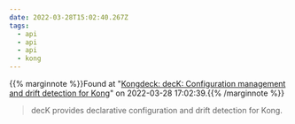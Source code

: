 ```yaml
---
date: 2022-03-28T15:02:40.267Z
tags:
  - api
  - api
  - api
  - kong
---
```

{{% marginnote %}}Found at "[Kongdeck: decK: Configuration management and drift detection for Kong](https://github.com/Kong/deck)" on 2022-03-28 17:02:39.{{% /marginnote %}}

> decK provides declarative configuration and drift detection for Kong.

